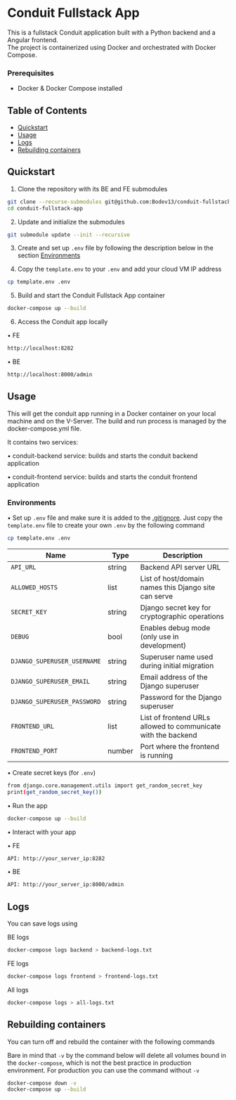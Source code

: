 # Conduit Fullstack App


This is a fullstack Conduit application built with a Python backend and a Angular frontend.  
The project is containerized using Docker and orchestrated with Docker Compose.


### Prerequisites

- Docker & Docker Compose installed


## Table of Contents

- [Quickstart](#quickstart)
- [Usage](#usage)
- [Logs](#logs)
- [Rebuilding containers](#rebuilding-containers)



## Quickstart

1. Clone the repository with its BE and FE submodules

```bash
git clone --recurse-submodules git@github.com:Bodev13/conduit-fullstack-app.git
cd conduit-fullstack-app
```

2. Update and initialize the submodules

```bash
git submodule update --init --recursive
```

3. Create and set up `.env` file by following the description below in the section [Environments](#environments)

4. Copy the `template.env` to your `.env` and add your cloud VM IP address

```bash
cp template.env .env
```

5. Build and start the Conduit Fullstack App container

```bash
docker-compose up --build
```
6. Access the Conduit app locally

• FE
```bash
http://localhost:8282
```

• BE
```bash
http://localhost:8000/admin
```


## Usage

This will get the conduit app running in a Docker container on your local machine and on the V-Server. The build and run process is managed by the docker-compose.yml file.

It contains two services:

• conduit-backend service: builds and starts the conduit backend application

• conduit-frontend service: builds and starts the conduit frontend application


### Environments

• Set up `.env` file and make sure it is added to the [.gitignore](./.gitignore). Just copy the `template.env` file to create your own `.env` by the following command

```bash
cp template.env .env
```

| Name                          | Type   | Description                                                        |
|-------------------------------|--------|--------------------------------------------------------------------|
| `API_URL`                     | string | Backend API server URL                                             |
| `ALLOWED_HOSTS`               | list   | List of host/domain names this Django site can serve              |
| `SECRET_KEY`                  | string | Django secret key for cryptographic operations                     |
| `DEBUG`                       | bool   | Enables debug mode (only use in development)                       |
| `DJANGO_SUPERUSER_USERNAME`  | string | Superuser name used during initial migration                       |
| `DJANGO_SUPERUSER_EMAIL`     | string | Email address of the Django superuser                              |
| `DJANGO_SUPERUSER_PASSWORD`  | string | Password for the Django superuser                                  |
| `FRONTEND_URL`               | list   | List of frontend URLs allowed to communicate with the backend      |
| `FRONTEND_PORT`              | number | Port where the frontend is running                                 |

• Create secret keys (for `.env`)

```bash
from django.core.management.utils import get_random_secret_key
print(get_random_secret_key())
```
• Run the app

```bash
docker-compose up --build
```

• Interact with your app

• FE
```bash
API: http://your_server_ip:8282
```
• BE
```bash
API: http://your_server_ip:8000/admin
```

## Logs
You can save logs using

BE logs
```bash
docker-compose logs backend > backend-logs.txt
```

FE logs
```bash
docker-compose logs frontend > frontend-logs.txt
```

All logs
```bash
docker-compose logs > all-logs.txt
```

## Rebuilding containers
You can turn off and rebuild the container with the following commands

Bare in mind that `-v` by the command below will delete all volumes bound in the `docker-compose`, which is not the best practice in production environment. For production you can use the command without `-v`

```bash
docker-compose down -v
docker-compose up --build
```